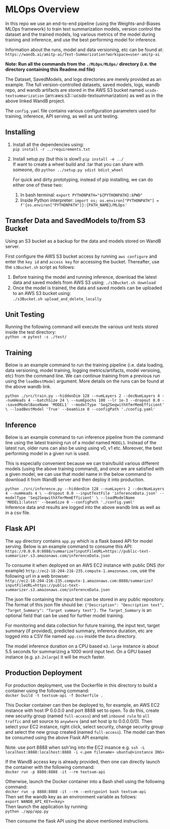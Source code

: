 # MLOps Overview
In this repo we use an end-to-end pipeline (using the Weights-and-Biases MLOps framework) to train text summarization models, version control the dataset and the trained models, log various metrics of the model during training and inference, and use the best performing model for inference.  

Information about the runs, model and data versioning, etc can be found at:  
`https://wandb.ai/amitp-ai/Text-Summarization?workspace=user-amitp-ai`

**Note: Run all the commands from the `./MLOps/MLOps/` directory (i.e. the directory containing this Readme.md file)**

The Dataset, SavedModels, and logs directories are merely provided as an example. The full version-controlled datasets, saved models, logs, wandb repo, and wandb artifacts are stored in the AWS S3 bucket named `ucsdx-textsummarization` (arn:aws:s3:::ucsdx-textsummarization)  as well as in the above linked WandB project.

The `config.yaml` file contains various configuration parameters used for training, inference, API serving, as well as unit testing.

## Installing
1. Install all the dependencies using:  
`pip install -r ../requirements.txt`

2. Install setup.py (but this is slow!)
`pip install -e ../`  
If want to create a wheel build and .tar that you can share with someone, do
`python ../setup.py sdist bdist_wheel`

    For quick and dirty prototyping, instead of pip installing, we can do either one of these two:
    1. In bash terminal:
            `export PYTHONPATH="${PYTHONPATH}:$PWD"`
    2. Inside Python interpreter:
            `import os; os.environ["PYTHONPATH"] = f'{os.environ["PYTHONPATH"]}:{PATH_NAME}/MLOps'`


## Transfer Data and SavedModels to/from S3 Bucket
Using an S3 bucket as a backup for the data and models stored on WandB server.

First configure the AWS S3 bucket access by running `aws configure` and enter the `key id` and `access key` for accessing the bucket. Thereafter, use the `s3Bucket.sh` script as follows:
1. Before training the model and running inference, download the latest data and saved models from AWS S3 using:             `./s3Bucket.sh download`
2. Once the model is trained, the data and saved models can be uploaded to an AWS S3 bucket using:  
    `./s3Bucket.sh upload_and_delete_locally`  


## Unit Testing
Running the following command will execute the various unit tests stored inside the test directory:  
`python -m pytest -s ./test/`  

			
## Training
Below is an example command to run the training pipeline (i.e. data loading, data versioning, model training, logging metrics/artifacts, model versioing, etc) from the command line. We can continue training from a previous run using the `loadBestModel` argument. More details on the runs can be found at the above wandb link.  

`python ./src/train.py --hiddenDim 128 --numLayers 2 --decNumLayers 4 --numHeads 4 --batchSize 24 \
--numEpochs 100 --lr 1e-3 --dropout 0.0 --savedModelBaseName 'MODEL1' --modelType 'Seq2SeqwithXfmrMemEfficient' \
--loadBestModel 'True' --beamSize 0 --configPath './config.yaml'`


## Inference
Below is an example command to run inference pipeline from the command line using the latest training run of a model named `MODEL1`. Instead of the latest run, older runs can also be using using v0, v1 etc. Moreover, the best performing model in a given run is used.  

This is especially convenient because we can train/build various different models (using the above training command), and once we are satisfied with a given model, we can use that model name in the below command to download it from WandB server and then deploy it into production.  

`python ./src/inference.py --hiddenDim 128 --numLayers 2 --decNumLayers 4 --numHeads 4 \
--dropout 0.0 --inputTextFile 'inferenceData.json' --modelType 'Seq2SeqwithXfmrMemEfficient' \
--loadModelName 'MODEL1:latest' --beamSize 0 --configPath './config.yaml'`  
Inference data and results are logged into the above wandb link as well as in a csv file.  


## Flask API
The `app` directory contains `app.py` which is a flask based API for model serving. Below is an example command to consume this API:  
`https://0.0.0.0:8888/summarize?inputFileURL=https://public-text-summarizer.s3.amazonaws.com/inferenceData.json`  

To consume it when deployed on an AWS EC2 instance with public DNS (for example) `http://ec2-18-204-216-235.compute-1.amazonaws.com`, use the following url in a web browser:  
`http://ec2-18-204-216-235.compute-1.amazonaws.com:8888/summarize?inputFileURL=https://public-text-summarizer.s3.amazonaws.com/inferenceData.json`

The json file containing the input text can be stored in any public repository. The format of this json file should be:   `{"Description": "Description text", "Target_Summary": "Target summary text"}.` `The Target_Summary` is an optional field that can be used for further model training.

For monitoring and data collection for future training, the input text, target summary (if provided), predicted summary, inference duration, etc are logged into a CSV file named `app.csv` inside the `Data` directory.

The model inference duration on a CPU based `m3.large` instance is about 5.5 seconds for summarizing a 1000 word input text. On a GPU based instance (e.g. `p3.2xlarge`) it will be much faster.

## Production Deployment
For production deployment, use the Dockerfile in this directory to build a container using the following command:  
`docker build -t textsum-api -f Dockerfile .`  

This Docker container can then be deployed to, for example, an AWS EC2 instance with host IP 0.0.0.0 and port 8888 set to open. To do this, create new security group (named `full-access`) and set `inbound rule` to `all traffic` and set source to `anywhere` (and set host ip to 0.0.0.0/0). Then select your EC2 instance, right click, select security, change security group and select the new group created (named `full-access`). The model can then be consumed using the above Flask API example. 

Note: use port 8888 when ssh'ing into the EC2 insance e.g. `ssh -L localhost:8888:localhost:8888 -i <.pem filename> ubuntu@<instance DNS>` 

If the WandB access key is already provided, then one can directly launch the container with the following command:  
`docker run -p 8888:8888 -it --rm textsum-api`  

Otherwise, launch the Docker container into a Bash shell using the following command:  
`docker run -p 8888:8888 -it --rm --entrypoint bash textsum-api`  
Then set the wandb key as an environment variable as follows:  
`export WANDB_API_KEY=<key>`  
Then launch the application by running:  
`python ./app/app.py`

Then consume the flask API using the above mentioned instructions.